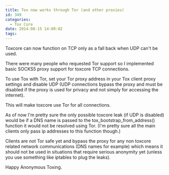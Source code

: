 ```yaml
---
title: Tox now works through Tor (and other proxies)
id: 349
categories:
  - Tox Core
date: 2014-08-15 14:09:02
tags:
---
```


Toxcore can now function on TCP only as a fall back when UDP can't be used.

There were many people who requested Tor support so I implemented basic SOCKS5 proxy support for toxcore TCP connections.

To use Tox with Tor, set your Tor proxy address in your Tox client proxy settings and disable UDP (UDP connections bypass the proxy and must be disabled if the proxy is used for privacy and not simply for accessing the internet).

This will make toxcore use Tor for all connections.

As of now I'm pretty sure the only possible toxcore leak (if UDP is disabled) would be if a DNS name is passed to the tox_bootstrap_from_address() function it would not be resolved using Tor. (I'm pretty sure all the main clients only pass ip addresses to this function though.)

Clients are not Tor safe yet and bypass the proxy for any non toxcore related network communications (DNS names for example) which means it should not be used in situations that require serious anonymity yet (unless you use something like iptables to plug the leaks).

Happy Anonymous Toxing.
